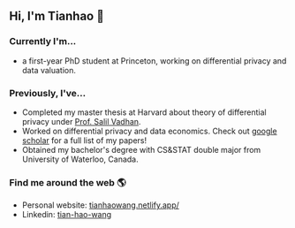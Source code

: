 ## Hi, I'm Tianhao 👋

### Currently I'm...
- a first-year PhD student at Princeton, working on differential privacy and data valuation. 

### Previously, I've...
- Completed my master thesis at Harvard about theory of differential privacy under [Prof. Salil Vadhan](https://salil.seas.harvard.edu/). 
- Worked on differential privacy and data economics. Check out [google scholar](https://scholar.google.com/citations?user=nvQOtgkAAAAJ&hl=en) for a full list of my papers!
- Obtained my bachelor's degree with CS&STAT double major from University of Waterloo, Canada. 

### Find me around the web 🌎
- Personal website: [tianhaowang.netlify.app/](https://tianhaowang.netlify.app/)
- Linkedin: [tian-hao-wang](https://www.linkedin.com/in/tian-hao-wang/)

